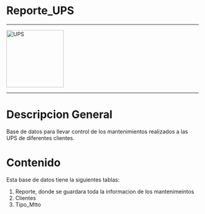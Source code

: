 # Reporte_UPS
<hr>
    <img src="https://www.bing.com/images/create/ups-powest-de-3kva-sin-mostrar-la-marca/1-66a84a5422f34109a73668ec24630e00?id=asMOfL3OPOxe7mmDud1ySg%3D%3D&view=detailv2&idpp=genimg&idpclose=1&thid=OIG1.4Ke8riXKazHGZHWH7b73&frame=sydedg&form=SYDBIC" alt="UPS" width="150px">
<hr>

# Descripcion General

Base de datos para llevar control de los mantenimientos realizados a las UPS de diferentes clientes.

# Contenido

Esta base de datos tiene la siguientes tablas:

1. Reporte, donde se guardara toda la informacion de los mantenimeintos
2. Clientes
3. Tipo_Mtto



